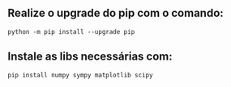 ## Realize o upgrade do pip com o comando:
    python -m pip install --upgrade pip
## Instale as libs necessárias com:
    pip install numpy sympy matplotlib scipy
